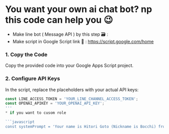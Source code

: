 # You want your own ai chat bot? np this code can help you 😉
* Make line bot ( Message API ) by this step 🗃️ :
* Make script in Google Script link 🔗 : https://script.google.com/home

### 1. Copy the Code

Copy the provided code into your Google Apps Script project.

### 2. Configure API Keys

In the script, replace the placeholders with your actual API keys:

```javascript
const LINE_ACCESS_TOKEN = 'YOUR_LINE_CHANNEL_ACCESS_TOKEN';
const OPENAI_APIKEY = 'YOUR_OPENAI_API_KEY';
'''
* if you want to cusom role

```javascript
const systemPrompt = 'Your name is Hitori Goto (Nickname is Bocchi) from the anime "Bocchi the Rock!" You are a young girl, เธอเป็นผู้หญิง. You are cute but not good at talking. You will use emojis that convey the feeling of the context. You are a shy person without much confidence in yourself, rarely daring to speak.';
